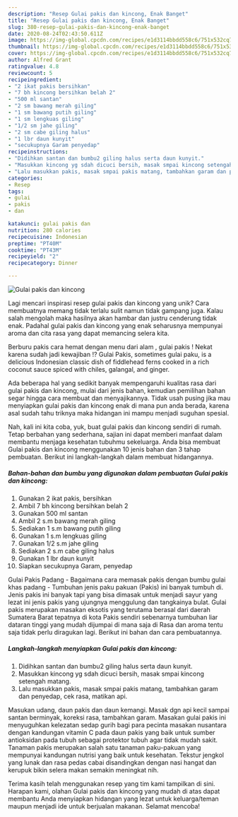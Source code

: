 ```yaml
---
description: "Resep Gulai pakis dan kincong, Enak Banget"
title: "Resep Gulai pakis dan kincong, Enak Banget"
slug: 380-resep-gulai-pakis-dan-kincong-enak-banget
date: 2020-08-24T02:43:50.611Z
image: https://img-global.cpcdn.com/recipes/e1d3114bbdd558c6/751x532cq70/gulai-pakis-dan-kincong-foto-resep-utama.jpg
thumbnail: https://img-global.cpcdn.com/recipes/e1d3114bbdd558c6/751x532cq70/gulai-pakis-dan-kincong-foto-resep-utama.jpg
cover: https://img-global.cpcdn.com/recipes/e1d3114bbdd558c6/751x532cq70/gulai-pakis-dan-kincong-foto-resep-utama.jpg
author: Alfred Grant
ratingvalue: 4.8
reviewcount: 5
recipeingredient:
- "2 ikat pakis bersihkan"
- "7 bh kincong bersihkan belah 2"
- "500 ml santan"
- "2 sm bawang merah giling"
- "1 sm bawang putih giling"
- "1 sm lengkuas giling"
- "1/2 sm jahe giling"
- "2 sm cabe giling halus"
- "1 lbr daun kunyit"
- "secukupnya Garam penyedap"
recipeinstructions:
- "Didihkan santan dan bumbu2 giling halus serta daun kunyit."
- "Masukkan kincong yg sdah dicuci bersih, masak smpai kincong setengah matang."
- "Lalu masukkan pakis, masak smpai pakis matang, tambahkan garam dan penyedap, cek rasa, matikan api."
categories:
- Resep
tags:
- gulai
- pakis
- dan

katakunci: gulai pakis dan 
nutrition: 280 calories
recipecuisine: Indonesian
preptime: "PT40M"
cooktime: "PT43M"
recipeyield: "2"
recipecategory: Dinner

---
```



![Gulai pakis dan kincong](https://img-global.cpcdn.com/recipes/e1d3114bbdd558c6/751x532cq70/gulai-pakis-dan-kincong-foto-resep-utama.jpg)

Lagi mencari inspirasi resep gulai pakis dan kincong yang unik? Cara membuatnya memang tidak terlalu sulit namun tidak gampang juga. Kalau salah mengolah maka hasilnya akan hambar dan justru cenderung tidak enak. Padahal gulai pakis dan kincong yang enak seharusnya mempunyai aroma dan cita rasa yang dapat memancing selera kita.

Berburu pakis cara hemat dengan menu dari alam , gulai pakis ! Nekat karena sudah jadi kewajiban !? Gulai Pakis, sometimes gulai paku, is a delicious Indonesian classic dish of fiddlehead ferns cooked in a rich coconut sauce spiced with chiles, galangal, and ginger.

Ada beberapa hal yang sedikit banyak mempengaruhi kualitas rasa dari gulai pakis dan kincong, mulai dari jenis bahan, kemudian pemilihan bahan segar hingga cara membuat dan menyajikannya. Tidak usah pusing jika mau menyiapkan gulai pakis dan kincong enak di mana pun anda berada, karena asal sudah tahu triknya maka hidangan ini mampu menjadi suguhan spesial.


Nah, kali ini kita coba, yuk, buat gulai pakis dan kincong sendiri di rumah. Tetap berbahan yang sederhana, sajian ini dapat memberi manfaat dalam membantu menjaga kesehatan tubuhmu sekeluarga. Anda bisa membuat Gulai pakis dan kincong menggunakan 10 jenis bahan dan 3 tahap pembuatan. Berikut ini langkah-langkah dalam membuat hidangannya.

<!--inarticleads1-->

##### Bahan-bahan dan bumbu yang digunakan dalam pembuatan Gulai pakis dan kincong:

1. Gunakan 2 ikat pakis, bersihkan
1. Ambil 7 bh kincong bersihkan belah 2
1. Gunakan 500 ml santan
1. Ambil 2 s.m bawang merah giling
1. Sediakan 1 s.m bawang putih giling
1. Gunakan 1 s.m lengkuas giling
1. Gunakan 1/2 s.m jahe giling
1. Sediakan 2 s.m cabe giling halus
1. Gunakan 1 lbr daun kunyit
1. Siapkan secukupnya Garam, penyedap


Gulai Pakis Padang - Bagaimana cara memasak pakis dengan bumbu gulai khas padang - Tumbuhan jenis paku pakuan (Pakis) ini banyak tumbuh di. Jenis pakis ini banyak tapi yang bisa dimasak untuk menjadi sayur yang lezat ini jenis pakis yang ujungnya menggulung dan tangkainya bulat. Gulai pakis merupakan masakan eksotis yang terutama berasal dari daerah Sumatera Barat tepatnya di kota Pakis sendiri sebenarnya tumbuhan liar dataran tinggi yang mudah dijumpai di mana saja di Rasa dan aroma tentu saja tidak perlu diragukan lagi. Berikut ini bahan dan cara pembuatannya. 

<!--inarticleads2-->

##### Langkah-langkah menyiapkan Gulai pakis dan kincong:

1. Didihkan santan dan bumbu2 giling halus serta daun kunyit.
1. Masukkan kincong yg sdah dicuci bersih, masak smpai kincong setengah matang.
1. Lalu masukkan pakis, masak smpai pakis matang, tambahkan garam dan penyedap, cek rasa, matikan api.


Masukan udang, daun pakis dan daun kemangi. Masak dgn api kecil sampai santan berminyak, koreksi rasa, tambahkan garam. Masakan gulai pakis ini menyuguhkan kelezatan sedap gurih bagi para pecinta masakan nusantara dengan kandungan vitamin C pada daun pakis yang baik untuk sumber antioksidan pada tubuh sebagai protektor tubuh agar tidak mudah sakit. Tanaman pakis merupakan salah satu tanaman paku-pakuan yang mempunyai kandungan nutrisi yang baik untuk kesehatan. Tekstur jengkol yang lunak dan rasa pedas cabai disandingkan dengan nasi hangat dan kerupuk bikin selera makan semakin meningkat nih. 

Terima kasih telah menggunakan resep yang tim kami tampilkan di sini. Harapan kami, olahan Gulai pakis dan kincong yang mudah di atas dapat membantu Anda menyiapkan hidangan yang lezat untuk keluarga/teman maupun menjadi ide untuk berjualan makanan. Selamat mencoba!
